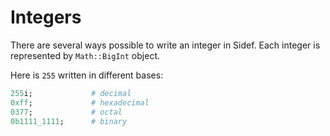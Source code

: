 # Integers

There are several ways possible to write an integer in Sidef. Each integer is represented by `Math::BigInt` object.

Here is `255` written in different bases:

```ruby
255i;             # decimal
0xff;             # hexadecimal
0377;             # octal
0b1111_1111;      # binary
```
